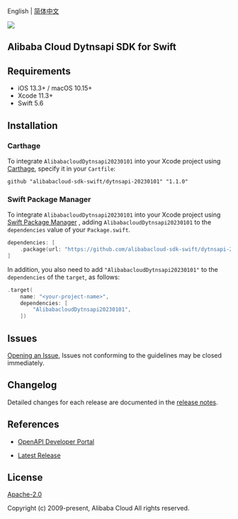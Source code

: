 English | [简体中文](README-CN.md)

![](https://aliyunsdk-pages.alicdn.com/icons/AlibabaCloud.svg)

## Alibaba Cloud Dytnsapi SDK for Swift

## Requirements

- iOS 13.3+ / macOS 10.15+
- Xcode 11.3+
- Swift 5.6

## Installation

### Carthage

To integrate `AlibabacloudDytnsapi20230101` into your Xcode project using [Carthage](https://github.com/Carthage/Carthage), specify it in your `Cartfile`:

```ogdl
github "alibabacloud-sdk-swift/dytnsapi-20230101" "1.1.0"
```

### Swift Package Manager

To integrate `AlibabacloudDytnsapi20230101` into your Xcode project using [Swift Package Manager](https://swift.org/package-manager/) , adding `AlibabacloudDytnsapi20230101` to the `dependencies` value of your `Package.swift`.

```swift
dependencies: [
    .package(url: "https://github.com/alibabacloud-sdk-swift/dytnsapi-20230101.git", from: "1.1.0")
]
```

In addition, you also need to add `"AlibabacloudDytnsapi20230101"` to the `dependencies` of the `target`, as follows:

```swift
.target(
    name: "<your-project-name>",
    dependencies: [
        "AlibabacloudDytnsapi20230101",
    ])
```

## Issues

[Opening an Issue](https://github.com/alibabacloud-sdk-swift/dytnsapi-20230101/issues/new), Issues not conforming to the guidelines may be closed immediately.

## Changelog

Detailed changes for each release are documented in the [release notes](./ChangeLog.txt).

## References

* [OpenAPI Developer Portal](https://next.api.alibabacloud.com/home)
- [Latest Release](https://github.com/alibabacloud-sdk-swift/dytnsapi-20230101)

## License

[Apache-2.0](http://www.apache.org/licenses/LICENSE-2.0)

Copyright (c) 2009-present, Alibaba Cloud All rights reserved.
